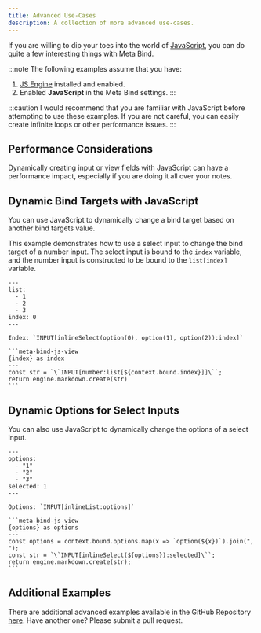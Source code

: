 ```yaml
---
title: Advanced Use-Cases
description: A collection of more advanced use-cases.
---
```


If you are willing to dip your toes into the world of [JavaScript](https://developer.mozilla.org/en-US/docs/Learn/JavaScript), you can do quite a few interesting things with Meta Bind.

:::note
The following examples assume that you have:

1. [JS Engine](https://github.com/mProjectsCode/obsidian-js-engine-plugin) installed and enabled.
2. Enabled **JavaScript** in the Meta Bind settings.
   :::

:::caution
I would recommend that you are familiar with JavaScript before attempting to use these examples.
If you are not careful, you can easily create infinite loops or other performance issues.
:::

## Performance Considerations

Dynamically creating input or view fields with JavaScript can have a performance impact, especially if you are doing it all over your notes.

## Dynamic Bind Targets with JavaScript

You can use JavaScript to dynamically change a bind target based on another bind targets value.

This example demonstrates how to use a select input to change the bind target of a number input.
The select input is bound to the `index` variable, and the number input is constructed to be bound to the `list[index]` variable.

````custom_markdown
---
list:
  - 1
  - 2
  - 3
index: 0
---

Index: `INPUT[inlineSelect(option(0), option(1), option(2)):index]`

```meta-bind-js-view
{index} as index
---
const str = `\`INPUT[number:list[${context.bound.index}]]\``;
return engine.markdown.create(str)
```
````

## Dynamic Options for Select Inputs

You can also use JavaScript to dynamically change the options of a select input.

````custom_markdown
---
options:
  - "1"
  - "2"
  - "3"
selected: 1
---

Options: `INPUT[inlineList:options]`

```meta-bind-js-view
{options} as options
---
const options = context.bound.options.map(x => `option(${x})`).join(", ");
const str = `\`INPUT[inlineSelect(${options}):selected]\``;
return engine.markdown.create(str);
```
````

## Additional Examples

There are additional advanced examples available in the GitHub Repository [here](https://github.com/mProjectsCode/obsidian-meta-bind-plugin/tree/release/exampleVault/Advanced%20Examples). Have another one? Please submit a pull request.